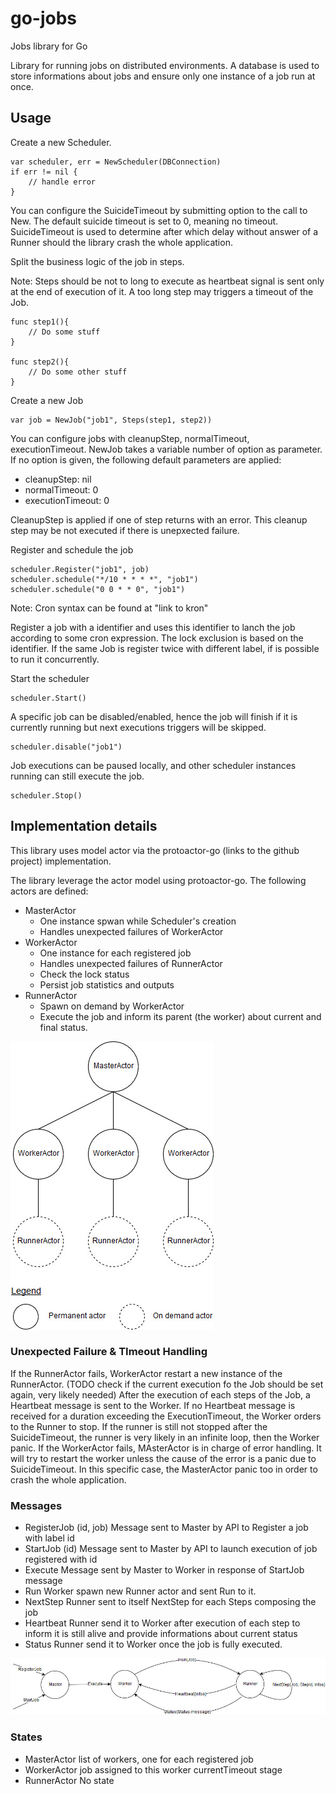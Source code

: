 # go-jobs

Jobs library for Go


Library for running jobs on distributed environments.
A database is used to store informations about jobs and ensure only one instance of a job run at once.

## Usage

Create a new Scheduler.

```golang
var scheduler, err = NewScheduler(DBConnection)
if err != nil {
    // handle error
}
```

You can configure the SuicideTimeout by submitting option to the call to New.
The default suicide timeout is set to 0, meaning no timeout.
SuicideTimeout is used to determine after which delay without answer of a Runner should the library crash the whole application.


Split the business logic of the job in steps.

Note: Steps should be not to long to execute as heartbeat signal is sent only at the end of execution of it. A too long step may triggers a timeout of the Job.

```golang
func step1(){
    // Do some stuff
}

func step2(){
    // Do some other stuff
}
```

Create a new Job

```golang
var job = NewJob("job1", Steps(step1, step2))
```

You can configure jobs with cleanupStep, normalTimeout, executionTimeout. NewJob takes a variable number of option as parameter. If no option is given, the following default parameters are applied:
* cleanupStep: nil
* normalTimeout: 0
* executionTimeout: 0

CleanupStep is applied if one of step returns with an error. This cleanup step may be not executed if there is unepxected failure.


Register and schedule the job

```golang
scheduler.Register("job1", job)
scheduler.schedule("*/10 * * * *", "job1")
scheduler.schedule("0 0 * * 0", "job1")
```

Note: Cron syntax can be found at "link to kron"

Register a job with a identifier and uses this identifier to lanch the job according to some cron expression.
The lock exclusion is based on the identifier. If the same Job is register twice with different label, if is possible to run it concurrently.

Start the scheduler

```golang
scheduler.Start()
```

A specific job can be disabled/enabled, hence the job will finish if it is currently running but next executions triggers will be skipped.

```golang
scheduler.disable("job1")
```

Job executions can be paused locally, and other scheduler instances running can still execute the job.

```golang
scheduler.Stop()
```


## Implementation details

This library uses model actor via the protoactor-go (links to the github project) implementation.

The library leverage the actor model using protoactor-go. 
The following actors are defined:
* MasterActor
    * One instance spwan while Scheduler's creation
    * Handles unexpected failures of WorkerActor
* WorkerActor
    * One instance for each registered job
    * Handles unexpected failures of RunnerActor
    * Check the lock status
    * Persist job statistics and outputs
* RunnerActor
    * Spawn on demand by WorkerActor
    * Execute the job and inform its parent (the worker) about current and final status.

![](flow.jpg)

### Unexpected Failure & TImeout Handling

If the RunnerActor fails, WorkerActor restart a new instance of the RunnerActor. (TODO check if the current execution fo the Job should be set again, very likely needed)
After the execution of each steps of the Job, a Heartbeat message is sent to the Worker. If no Heartbeat message is received for a duration exceeding the ExecutionTimeout, the Worker orders to the Runner to stop. If the runner is still not stopped after the SuicideTimeout, the runner is very likely in an infinite loop, then the Worker panic.
If the WorkerActor fails, MAsterActor is in charge of error handling. It will try to restart the worker unless the cause of the error is a panic due to SuicideTimeout. In this specific case, the MasterActor panic too in order to crash the whole application.


### Messages

* RegisterJob (id, job)
Message sent to Master by API to Register a job with label id
* StartJob (id)
Message sent to Master by API to launch execution of job registered with id
* Execute
Message sent by Master to Worker in response of StartJob message
* Run
Worker spawn new Runner actor and sent Run to it.
* NextStep
Runner sent to itself NextStep for each Steps composing the job
* Heartbeat
Runner send it to Worker after execution of each step to inform it is still alive and provide informations about current status
* Status
Runner send it to Worker once the job is fully executed.

![](messageFlow.jpg)

### States

* MasterActor
list of workers, one for each registered job
* WorkerActor
job assigned to this worker
currentTimeout stage
* RunnerActor
No state
